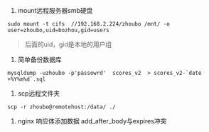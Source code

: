 1. mount远程服务器smb硬盘

```
sudo mount -t cifs  //192.168.2.224/zhoubo /mnt/ -o user=zhoubo,uid=bozhou,gid=users
```
  > 后面的uid，gid是本地的用户组

1. 简单备份数据库

```
mysqldump -uzhoubo -p'passowrd'  scores_v2  > scores_v2-`date +%Y%m%d`.sql
```

1. scp远程文件夹

```
scp -r zhoubo@remotehost:/data/ ./
```

1. nginx 响应体添加数据
 add_after_body与expires冲突
